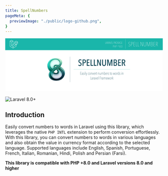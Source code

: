 ```yaml
---
title: SpellNumbers
pageMeta: {
  previewImage: "./public/logo-github.png",
}
---
```


![logo-spell-number](./public/logo-full-scream.png)

![Laravel 8.0+](https://img.shields.io/badge/Laravel-8.0%2B-white.svg)

## Introduction

Easily convert numbers to words in Laravel using this library, which leverages the native `PHP INTL` extension to perform conversion effortlessly. With this library, you can convert numbers to words in various languages and also obtain the value in currency format according to the selected language. Supported languages include English, Spanish, Portuguese, French, Italian, Romanian, Hindi, Polish and Persian (Farsi).

**This library is compatible with PHP +8.0 and Laravel versions 8.0 and higher**
